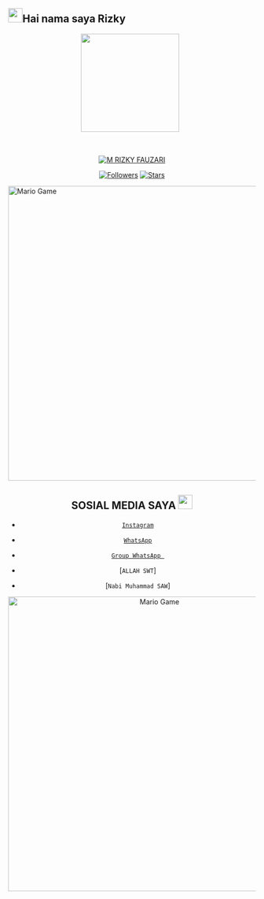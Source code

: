 ## <img src="https://github.com/TheDudeThatCode/TheDudeThatCode/blob/master/Assets/Hi.gif" width="29px">Hai nama saya Rizky
<p align="center">
<p align='center'><a href="https://www.instagram.com/rizkyfauzari"><img height="200" src="https://github.com/RizkyFauzari/belum-jadi/blob/main/logo.jpg?raw=true"></a>&nbsp;&nbsp;</p>
</p>
<br>



<p align="center">
<a href="#"><img title="M RIZKY FAUZARI" src="https://img.shields.io/badge/RIZKY-green?colorA=%23ff0000&colorB=%23017e40&style=for-the-badge"></a>
</p>
<p align="center">
<a href="https://github.com/RizkyFauzari/followers"><img title="Followers" src="https://img.shields.io/github/followers/RizkyFauzari?color=blue&style=flat-square"></a>
<a href="https://github.com/RizkyFauzari/stargazers/"><img title="Stars" src="https://img.shields.io/github/stars/RizkyFauzari=red&style=flat-square"></a>
</p>
<img src="https://github.com/TheDudeThatCode/TheDudeThatCode/blob/master/Assets/Developer.gif" alt="Mario Game" width="600" />
<div align="center">



## SOSIAL MEDIA SAYA <img src="https://github.com/TheDudeThatCode/TheDudeThatCode/blob/master/Assets/powerup.gif" width="29px">

* [`Instagram`](https://www.instagram.com/rizkyfauzari)
* [`WhatsApp`](https://wa.me/+6289603796522)
* [`Group WhatsApp `](//https://chat.whatsapp.com/KgU27SNOG9Q1kVDC5wHOGb)

* [`ALLAH SWT`]
* [`Nabi Muhammad SAW`]
<img src="https://github.com/TheDudeThatCode/TheDudeThatCode/blob/master/Assets/Mario_Gameplay.gif" alt="Mario Game" width="600" />

